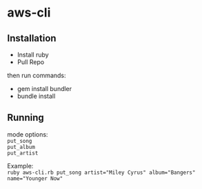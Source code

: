 # aws-cli

## Installation

* Install ruby
* Pull Repo

then run commands:  
* gem install bundler
* bundle install


## Running  

mode options:  
`put_song`  
`put_album`  
`put_artist`  

Example:  
`ruby aws-cli.rb put_song artist="Miley Cyrus" album="Bangers"  name="Younger Now"`